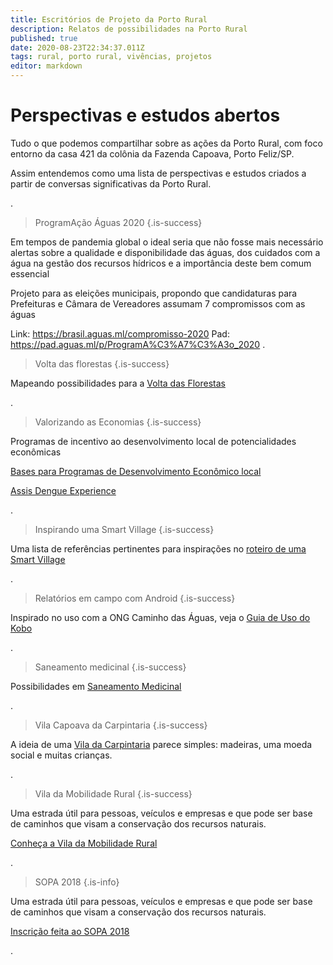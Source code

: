 ```yaml
---
title: Escritórios de Projeto da Porto Rural
description: Relatos de possibilidades na Porto Rural
published: true
date: 2020-08-23T22:34:37.011Z
tags: rural, porto rural, vivências, projetos
editor: markdown
---
```


# Perspectivas e estudos abertos

Tudo o que podemos compartilhar sobre as ações da Porto Rural, com foco entorno da casa 421 da colônia da Fazenda Capoava, Porto Feliz/SP. 

Assim entendemos como uma lista de perspectivas e estudos criados a partir de conversas significativas da Porto Rural.


.
> ProgramAção Águas 2020
{.is-success}

Em tempos de pandemia global o ideal seria que não fosse mais necessário alertas sobre a qualidade e disponibilidade das águas, dos cuidados com a água na gestão dos recursos hídricos e a importância deste bem comum essencial

Projeto para as eleições municipais, propondo que candidaturas para Prefeituras e Câmara de Vereadores assumam 7 compromissos com as águas

Link: https://brasil.aguas.ml/compromisso-2020
Pad: https://pad.aguas.ml/p/ProgramA%C3%A7%C3%A3o_2020
.
> Volta das florestas
{.is-success}


Mapeando possibilidades para a [Volta das Florestas](https://ciclos.aguas.ml/porto-rural/caminhos-possiveis/mapeando-possibilidades-para-a-volta-das-florestas)

.
> Valorizando as Economias
{.is-success}

Programas de incentivo ao desenvolvimento local de potencialidades econômicas

[Bases para Programas de Desenvolvimento Econômico local](https://ciclos.aguas.ml/porto-rural/caminhos-possiveis/valorizando-as-economias)

[Assis Dengue Experience](https://ciclos.aguas.ml/porto-rural/caminhos-possiveis/assis-experience)

.
> Inspirando uma Smart Village
{.is-success}


Uma lista de referências pertinentes para inspirações no [roteiro de uma Smart Village](https://ciclos.aguas.ml/porto-rural/caminhos-possiveis/inspiracoes-do-roteiro-da-smart-village)


.
> Relatórios em campo com Android
{.is-success}


Inspirado no uso com a ONG Caminho das Águas, veja o [Guia de Uso do Kobo](https://ciclos.aguas.ml/plataforma/ferramentas/relatorios-android)


.
> Saneamento medicinal
{.is-success}


Possibilidades em [Saneamento Medicinal](https://ciclos.aguas.ml/porto-rural/caminhos-possiveis/saneamento-medicinal-na-capoava)


.
> Vila Capoava da Carpintaria
{.is-success}


A ideia de uma [Vila da Carpintaria](https://ciclos.aguas.ml/porto-rural/caminhos-possiveis/vila-da-carpintaria) parece simples: madeiras, uma moeda social e muitas crianças.



.
> Vila da Mobilidade Rural
{.is-success}


Uma estrada útil para pessoas, veículos e empresas e que pode ser base de caminhos que visam a conservação dos recursos naturais.

[Conheça a Vila da Mobilidade Rural](https://ciclos.aguas.ml/porto-rural/caminhos-possiveis/vila-da-mobilidade)

.
> SOPA 2018
{.is-info}

Uma estrada útil para pessoas, veículos e empresas e que pode ser base de caminhos que visam a conservação dos recursos naturais.

[Inscrição feita ao SOPA 2018](https://ciclos.aguas.ml/porto-rural/sopa-chile)

.
